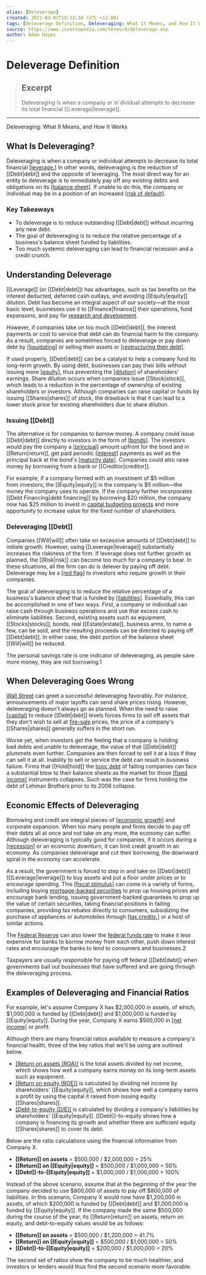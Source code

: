 ```yaml
---
alias: [Deleverage]
created: 2021-03-02T19:13:34 (UTC +11:00)
tags: [Deleverage Definition, Deleveraging: What It Means, and How It Works]
source: https://www.investopedia.com/terms/d/deleverage.asp
author: Adam Hayes
---
```


# Deleverage Definition

> ## Excerpt
> Deleveraging is when a company or in`dividual attempts to decrease its total financial [[Leverage|leverage]].

---

Deleveraging: What It Means, and How It Works
## What Is Deleveraging?

Deleveraging is when a company or individual attempts to decrease its total financial [[leverage.]](https://www.investopedia.com/terms/l/[[Leverage|leverage]].asp) In other words, deleveraging is the reduction of [[Debt|debt]] and the opposite of leveraging. The most direct way for an entity to deleverage is to immediately pay off any existing debts and obligations on its [[balance sheet]](https://www.investopedia.com/terms/b/balancesheet.asp). If unable to do this, the company or individual may be in a position of an increased [[risk of default]](https://www.investopedia.com/terms/d/defaultrisk.asp).

### Key Takeaways

-   To deleverage is to reduce outstanding [[Debt|debt]] without incurring any new debt.
-   The goal of deleveraging is to reduce the relative percentage of a business's balance sheet funded by liabilities.
-   Too much systemic deleveraging can lead to financial recession and a credit crunch.

## Understanding Deleverage

[[Leverage]] (or [[Debt|debt]]) has advantages, such as tax benefits on the interest deducted, deferred cash outlays, and avoiding [[Equity|equity]] dilution. Debt has become an integral aspect of our society—at the most basic level, businesses use it to [[Finance|finance]] their operations, fund expansions, and pay for [research and development](https://www.investopedia.com/terms/r/randd.asp).

However, if companies take on too much [[Debt|debt]], the interest payments or cost to service that debt can do financial harm to the company. As a result, companies are sometimes forced to deleverage or pay down debt by [[liquidating]](https://www.investopedia.com/terms/l/[[Liquidate|liquidate]].asp) or selling their assets or [[restructuring their debt]](https://www.investopedia.com/terms/d/debtrestructuring.asp).

If used properly, [[Debt|debt]] can be a catalyst to help a company fund its long-term growth. By using debt, businesses can pay their bills without issuing more [[equity]](https://www.investopedia.com/terms/e/[[Equity|equity]].asp), thus preventing the [[dilution]](https://www.investopedia.com/terms/d/dilution.asp) of shareholders' earnings. Share dilution occurs when companies issue [[Stock|stock]], which leads to a reduction in the percentage of ownership of existing shareholders or investors. Although companies can raise capital or funds by issuing [[Shares|shares]] of stock, the drawback is that it can lead to a lower stock price for existing shareholders due to share dilution.

### Issuing [[Debt]]

The alternative is for companies to borrow money. A company could issue [[Debt|debt]] directly to investors in the form of [[bonds]](https://www.investopedia.com/terms/b/bond.asp). The investors would pay the company a [[principal]](https://www.investopedia.com/terms/p/[[Principal|principal]].asp) amount upfront for the bond and in [[Return|return]], get paid periodic [[interest]](https://www.investopedia.com/terms/c/coupon-rate.asp) payments as well as the principal back at the bond's [[maturity date]](https://www.investopedia.com/terms/m/maturitydate.asp). Companies could also raise money by borrowing from a bank or [[Creditor|creditor]].

For example, if a company formed with an investment of $5 million from investors, the [[Equity|equity]] in the company is $5 million—the money the company uses to operate. If the company further incorporates [[Debt Financing|debt financing]] by borrowing $20 million, the company now has $25 million to invest in [capital budgeting projects](https://www.investopedia.com/terms/c/capitalbudgeting.asp) and more opportunity to increase value for the fixed number of shareholders.

### Deleveraging [[Debt]]

Companies [[Will|will]] often take on excessive amounts of [[Debt|debt]] to initiate growth. However, using [[Leverage|leverage]] substantially increases the riskiness of the firm. If leverage does not further growth as planned, the [[Risk|risk]] can become too much for a company to bear. In these situations, all the firm can do is delever by paying off debt. Deleverage may be a [[red flag]](https://www.investopedia.com/terms/r/redflag.asp) to investors who require growth in their companies.

The goal of deleveraging is to reduce the relative percentage of a business's balance sheet that is funded by [[liabilities]](https://www.investopedia.com/terms/l/[[Liability|liability]].asp). Essentially, this can be accomplished in one of two ways. First, a company or individual can raise cash through business operations and use that excess cash to eliminate liabilities. Second, existing assets such as equipment, [[Stocks|stocks]], bonds, real [[Estate|estate]], business arms, to name a few, can be sold, and the resulting proceeds can be directed to paying off [[Debt|debt]]. In either case, the debt portion of the balance sheet [[Will|will]] be reduced.

The personal savings rate is one indicator of deleveraging, as people save more money, they are not borrowing.1

## When Deleveraging Goes Wrong

[Wall Street](https://www.investopedia.com/terms/w/wallstreet.asp) can greet a successful deleveraging favorably. For instance, announcements of major layoffs can send share prices rising. However, deleveraging doesn't always go as planned. When the need to raise [[capital]](https://www.investopedia.com/terms/c/capital.asp) to reduce [[Debt|debt]] levels forces firms to sell off assets that they don't wish to sell at [fire-sale](https://www.investopedia.com/terms/f/firesale.asp) prices, the price of a company's [[Shares|shares]] generally suffers in the short run.

Worse yet, when investors get the feeling that a company is holding bad debts and unable to deleverage, the value of that [[Debt|debt]] plummets even further. Companies are then forced to sell it at a loss if they can sell it at all. Inability to sell or service the debt can result in business failure. Firms that [[Hold|hold]] the [toxic debt](https://www.investopedia.com/terms/t/toxic-debt.asp) of failing companies can face a substantial blow to their balance sheets as the market for those [[fixed income]](https://www.investopedia.com/terms/f/fixedincome.asp) instruments collapses. Such was the case for firms holding the debt of Lehman Brothers prior to its 2008 collapse.

## Economic Effects of Deleveraging

Borrowing and credit are integral pieces of [[economic growth]](https://www.investopedia.com/terms/e/economicgrowth.asp) and corporate expansion. When too many people and firms decide to pay off their debts all at once and not take on any more, the economy can suffer. Although deleveraging is typically good for companies, if it occurs during a [[recession]](https://www.investopedia.com/terms/r/recession.asp) or an economic downturn, it can limit credit growth in an economy. As companies deleverage and cut their borrowing, the downward spiral in the economy can accelerate.

As a result, the government is forced to step in and take on [[Debt|debt]] ([[Leverage|leverage]]) to buy assets and put a floor under prices or to encourage spending. This [[fiscal stimulus]](https://www.investopedia.com/terms/f/fiscalpolicy.asp) can come in a variety of forms, including buying [mortgage-backed securities](https://www.investopedia.com/terms/m/mbs.asp) to prop up housing prices and encourage bank lending, issuing government-backed guarantees to prop up the value of certain securities, taking financial positions in failing companies, providing tax rebates directly to consumers, subsidizing the purchase of appliances or automobiles through [[tax credits,]](https://www.investopedia.com/terms/t/taxcredit.asp) or a host of similar actions.

The [Federal Reserve](https://www.investopedia.com/terms/f/federalreservesystem.asp) can also lower the [federal funds rate](https://www.investopedia.com/terms/f/federalfundsrate.asp) to make it less expensive for banks to borrow money from each other, push down interest rates and encourage the banks to lend to consumers and businesses.2

Taxpayers are usually responsible for paying off federal [[Debt|debt]] when governments bail out businesses that have suffered and are going through the deleveraging process.

## Examples of Deleveraging and Financial Ratios

For example, let's assume Company X has $2,000,000 in assets, of which, $1,000,000 is funded by [[Debt|debt]] and $1,000,000 is funded by [[Equity|equity]]. During the year, Company X earns $500,000 in [[net income]](https://www.investopedia.com/terms/n/net-income-after-taxes-niat.asp) or profit.

Although there are many financial ratios available to measure a company's financial health, three of the key ratios that we'll be using are outlined below.

-   [[Return on assets (ROA)]](https://www.investopedia.com/terms/r/returnonassets.asp) is the total assets divided by net income, which shows how well a company earns money on its long-term assets such as equipment.
-   [[Return on equity (ROE)]](https://www.investopedia.com/terms/r/returnonequity.asp) is calculated by dividing net income by shareholders' [[Equity|equity]], which shows how well a company earns a profit by using the capital it raised from issuing equity [[Shares|shares]].
-   [[Debt-to-equity (D/E)]](https://www.investopedia.com/terms/d/debtequityratio.asp) is calculated by dividing a company's liabilities by shareholders' [[Equity|equity]]. [[Debt]]-to-equity shows how a company is financing its growth and whether there are sufficient equity [[Shares|shares]] to cover its debt.

Below are the ratio calculations using the financial information from Company X.

-   **[[Return]] on assets** = $500,000 / $2,000,000 = 25%
-   **[[Return]] on [[Equity|equity]]** = $500,000 / $1,000,000 = 50%
-   **[[Debt]]-to-[[Equity|equity]]** = $1,000,000 / $1,000,000 = 100%

Instead of the above scenario, assume that at the beginning of the year the company decided to use $800,000 of assets to pay off $800,000 of liabilities. In this scenario, Company X would now have $1,200,000 in assets, of which $200,000 is funded by [[Debt|debt]] and $1,000,000 is funded by [[Equity|equity]]. If the company made the same $500,000 during the course of the year, its [[Return|return]] on assets, return on equity, and debt-to-equity values would be as follows:

-   **[[Return]] on assets** = $500,000 / $1,200,000 = 41.7%
-   **[[Return]] on [[Equity|equity]]** = $500,000 / $1,000,000 = 50%
-   **[[Debt]]-to-[[Equity|equity]]** = $200,000 / $1,000,000 = 20%

The second set of ratios show the company to be much healthier, and investors or lenders would thus find the second scenario more favorable.
